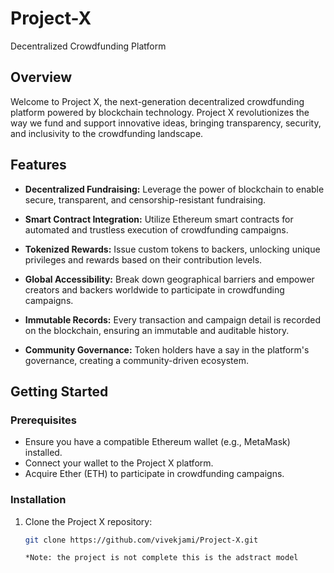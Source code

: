 # Project-X
Decentralized Crowdfunding Platform
## Overview

Welcome to Project X, the next-generation decentralized crowdfunding platform powered by blockchain technology. Project X revolutionizes the way we fund and support innovative ideas, bringing transparency, security, and inclusivity to the crowdfunding landscape.

## Features

- **Decentralized Fundraising:** Leverage the power of blockchain to enable secure, transparent, and censorship-resistant fundraising.

- **Smart Contract Integration:** Utilize Ethereum smart contracts for automated and trustless execution of crowdfunding campaigns.

- **Tokenized Rewards:** Issue custom tokens to backers, unlocking unique privileges and rewards based on their contribution levels.

- **Global Accessibility:** Break down geographical barriers and empower creators and backers worldwide to participate in crowdfunding campaigns.

- **Immutable Records:** Every transaction and campaign detail is recorded on the blockchain, ensuring an immutable and auditable history.

- **Community Governance:** Token holders have a say in the platform's governance, creating a community-driven ecosystem.

## Getting Started

### Prerequisites

- Ensure you have a compatible Ethereum wallet (e.g., MetaMask) installed.
- Connect your wallet to the Project X platform.
- Acquire Ether (ETH) to participate in crowdfunding campaigns.

### Installation

1. Clone the Project X repository:

   ```bash
   git clone https://github.com/vivekjami/Project-X.git
   
   *Note: the project is not complete this is the adstract model